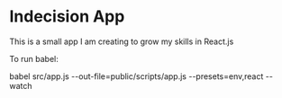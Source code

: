 # Indecision App

This is a small app I am creating to grow my skills in React.js

To run babel:

babel src/app.js --out-file=public/scripts/app.js --presets=env,react --watch

